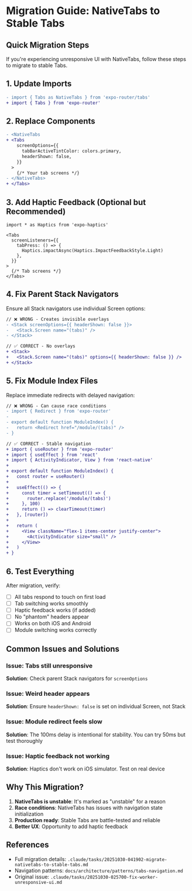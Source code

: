 # Migration Guide: NativeTabs to Stable Tabs

## Quick Migration Steps

If you're experiencing unresponsive UI with NativeTabs, follow these steps to migrate to stable Tabs.

## 1. Update Imports

```diff
- import { Tabs as NativeTabs } from 'expo-router/tabs'
+ import { Tabs } from 'expo-router'
```

## 2. Replace Components

```diff
- <NativeTabs
+ <Tabs
    screenOptions={{
      tabBarActiveTintColor: colors.primary,
      headerShown: false,
    }}
  >
    {/* Your tab screens */}
- </NativeTabs>
+ </Tabs>
```

## 3. Add Haptic Feedback (Optional but Recommended)

```tsx
import * as Haptics from 'expo-haptics'

<Tabs
  screenListeners={{
    tabPress: () => {
      Haptics.impactAsync(Haptics.ImpactFeedbackStyle.Light)
    },
  }}
>
  {/* Tab screens */}
</Tabs>
```

## 4. Fix Parent Stack Navigators

Ensure all Stack navigators use individual Screen options:

```diff
// ❌ WRONG - Creates invisible overlays
- <Stack screenOptions={{ headerShown: false }}>
-   <Stack.Screen name="(tabs)" />
- </Stack>

// ✅ CORRECT - No overlays
+ <Stack>
+   <Stack.Screen name="(tabs)" options={{ headerShown: false }} />
+ </Stack>
```

## 5. Fix Module Index Files

Replace immediate redirects with delayed navigation:

```diff
// ❌ WRONG - Can cause race conditions
- import { Redirect } from 'expo-router'
-
- export default function ModuleIndex() {
-   return <Redirect href="/module/(tabs)" />
- }

// ✅ CORRECT - Stable navigation
+ import { useRouter } from 'expo-router'
+ import { useEffect } from 'react'
+ import { ActivityIndicator, View } from 'react-native'
+
+ export default function ModuleIndex() {
+   const router = useRouter()
+
+   useEffect(() => {
+     const timer = setTimeout(() => {
+       router.replace('/module/(tabs)')
+     }, 100)
+     return () => clearTimeout(timer)
+   }, [router])
+
+   return (
+     <View className="flex-1 items-center justify-center">
+       <ActivityIndicator size="small" />
+     </View>
+   )
+ }
```

## 6. Test Everything

After migration, verify:

- [ ] All tabs respond to touch on first load
- [ ] Tab switching works smoothly
- [ ] Haptic feedback works (if added)
- [ ] No "phantom" headers appear
- [ ] Works on both iOS and Android
- [ ] Module switching works correctly

## Common Issues and Solutions

### Issue: Tabs still unresponsive
**Solution**: Check parent Stack navigators for `screenOptions`

### Issue: Weird header appears
**Solution**: Ensure `headerShown: false` is set on individual Screen, not Stack

### Issue: Module redirect feels slow
**Solution**: The 100ms delay is intentional for stability. You can try 50ms but test thoroughly

### Issue: Haptic feedback not working
**Solution**: Haptics don't work on iOS simulator. Test on real device

## Why This Migration?

1. **NativeTabs is unstable**: It's marked as "unstable" for a reason
2. **Race conditions**: NativeTabs has issues with navigation state initialization
3. **Production ready**: Stable Tabs are battle-tested and reliable
4. **Better UX**: Opportunity to add haptic feedback

## References

- Full migration details: `.claude/tasks/20251030-041902-migrate-nativetabs-to-stable-tabs.md`
- Navigation patterns: `docs/architecture/patterns/tabs-navigation.md`
- Original issue: `.claude/tasks/20251030-025700-fix-worker-unresponsive-ui.md`